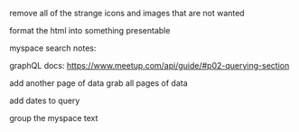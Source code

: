 
remove all of the strange icons and images that are not wanted

format the html into something presentable


myspace search notes:

graphQL docs: https://www.meetup.com/api/guide/#p02-querying-section

add another page of data
grab all pages of data

add dates to query

group the myspace text
